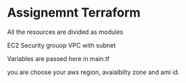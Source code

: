# Assignemnt  Terraform

All the resources are divided as modules 

EC2
Security grouop
VPC with subnet


Variables are passed here in main.tf 

you are choose your aws region, avaialbilty zone and ami id.

